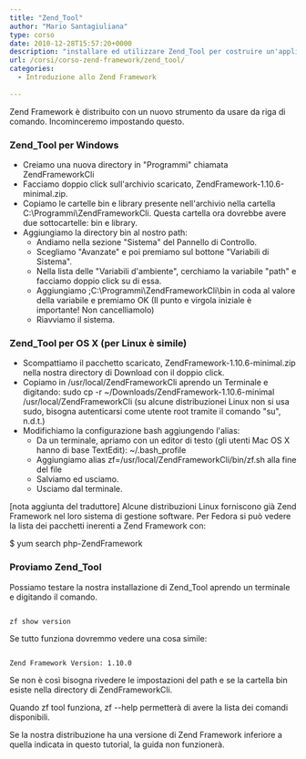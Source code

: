 ```yaml
---
title: "Zend_Tool"
author: "Mario Santagiuliana"
type: corso
date: 2010-12-28T15:57:20+0000
description: "installare ed utilizzare Zend_Tool per costruire un'applicazione MVC con Zend Framework"
url: /corsi/corso-zend-framework/zend_tool/
categories:
  - Introduzione allo Zend Framework
  
---
```

Zend Framework è distribuito con un nuovo strumento da usare da riga di comando. Incominceremo impostando questo.

###  Zend\_Tool per Windows

- Creiamo una nuova directory in "Programmi" chiamata ZendFrameworkCli
- Facciamo doppio click sull'archivio scaricato, ZendFramework-1.10.6-minimal.zip.
- Copiamo le cartelle bin e library presente nell'archivio nella cartella C:\\Programmi\\ZendFrameworkCli. Questa cartella ora dovrebbe avere due sottocartelle: bin e library.
- Aggiungiamo la directory bin al nostro path: 
  - Andiamo nella sezione "Sistema" del Pannello di Controllo.
  - Scegliamo "Avanzate" e poi premiamo sul bottone "Variabili di Sistema".
  - Nella lista delle "Variabili d'ambiente", cerchiamo la variabile "path" e facciamo doppio click su di essa.
  - Aggiungiamo ;C:\\Programmi\\ZendFrameworkCli\\bin in coda al valore della variabile e premiamo OK (Il punto e virgola iniziale è importante! Non cancelliamolo)
  - Riavviamo il sistema.
 
###  Zend\_Tool per OS X (per Linux è simile)

- Scompattiamo il pacchetto scaricato, ZendFramework-1.10.6-minimal.zip nella nostra directory di Download con il doppio click.
- Copiamo in /usr/local/ZendFrameworkCli aprendo un Terminale e digitando:
   sudo cp -r ~/Downloads/ZendFramework-1.10.6-minimal /usr/local/ZendFrameworkCli
   (su alcune distribuzionei Linux non si usa sudo, bisogna autenticarsi come utente root tramite il comando "su", n.d.t.)
- Modifichiamo la configurazione bash aggiungendo l'alias: 
  - Da un terminale, apriamo con un editor di testo (gli utenti Mac OS X hanno di base TextEdit):
     ~/.bash\_profile
  - Aggiungiamo
     alias zf=/usr/local/ZendFrameworkCli/bin/zf.sh 
     alla fine del file
  - Salviamo ed usciamo.
  - Usciamo dal terminale.
 
\[nota aggiunta del traduttore\] Alcune distribuzioni Linux forniscono già Zend Framework nel loro sistema di gestione software. Per Fedora si può vedere la lista dei pacchetti inerenti a Zend Framework con:

$ yum search php-ZendFramework

 

###  Proviamo Zend\_Tool

Possiamo testare la nostra installazione di Zend\_Tool aprendo un terminale e digitando il comando.

 ```

zf show version
```

Se tutto funziona dovremmo vedere una cosa simile:

 ```

Zend Framework Version: 1.10.0
```

Se non è così bisogna rivedere le impostazioni del path e se la cartella bin esiste nella directory di ZendFrameworkCli.

Quando zf tool funziona, zf --help permetterà di avere la lista dei comandi disponibili.

Se la nostra distribuzione ha una versione di Zend Framework inferiore a quella indicata in questo tutorial, la guida non funzionerà.